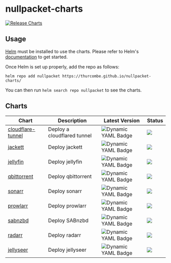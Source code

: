 # nullpacket-charts

[![Release Charts](https://github.com/thurcombe/nullpacket-charts/actions/workflows/main.yml/badge.svg)](https://github.com/thurcombe/nullpacket-charts/actions/workflows/main.yml)

## Usage

[Helm](https://helm.sh) must be installed to use the charts.
Please refer to Helm's [documentation](https://helm.sh/docs/) to get started.

Once Helm is set up properly, add the repo as follows:

```console
helm repo add nullpacket https://thurcombe.github.io/nullpacket-charts/
```

You can then run `helm search repo nullpacket` to see the charts.

## Charts

| Chart | Description | Latest Version | Status |
|-------|-------------|----------------|--------|
|[cloudflare-tunnel](https://github.com/thurcombe/nullpacket-charts/tree/master/charts/cloudflare-tunnel)| Deploy a cloudflared tunnel| ![Dynamic YAML Badge](https://img.shields.io/badge/dynamic/yaml?url=https%3A%2F%2Fraw.githubusercontent.com%2Fthurcombe%2Fnullpacket-charts%2Fgh-pages%2Findex.yaml&query=%24.entries%5B%22cloudflare-tunnel%22%5D%5B0%5D.version&label=latest%20release)|![](https://img.shields.io/badge/maturity%20-deprecated%20-red)
|[jackett](https://github.com/thurcombe/nullpacket-charts/tree/master/charts/jackett) | Deploy jackett| ![Dynamic YAML Badge](https://img.shields.io/badge/dynamic/yaml?url=https%3A%2F%2Fraw.githubusercontent.com%2Fthurcombe%2Fnullpacket-charts%2Fgh-pages%2Findex.yaml&query=%24.entries%5B%22jackett%22%5D%5B0%5D.version&label=latest%20release)|![](https://img.shields.io/badge/maturity-alpha-orange)|
|[jellyfin](https://github.com/thurcombe/nullpacket-charts/tree/master/charts/jellyfin) | Deploy jellyfin| ![Dynamic YAML Badge](https://img.shields.io/badge/dynamic/yaml?url=https%3A%2F%2Fraw.githubusercontent.com%2Fthurcombe%2Fnullpacket-charts%2Fgh-pages%2Findex.yaml&query=%24.entries%5B%22jellyfin%22%5D%5B0%5D.version&label=latest%20release)|![](https://img.shields.io/badge/maturity-alpha-orange)|
|[qbittorrent](https://github.com/thurcombe/nullpacket-charts/tree/master/charts/qbittorrent) | Deploy qbittorrent| ![Dynamic YAML Badge](https://img.shields.io/badge/dynamic/yaml?url=https%3A%2F%2Fraw.githubusercontent.com%2Fthurcombe%2Fnullpacket-charts%2Fgh-pages%2Findex.yaml&query=%24.entries%5B%22qbittorrent%22%5D%5B0%5D.version&label=latest%20release)|![](https://img.shields.io/badge/maturity-alpha-orange)|
|[sonarr](https://github.com/thurcombe/nullpacket-charts/tree/master/charts/sonarr) | Deploy sonarr| ![Dynamic YAML Badge](https://img.shields.io/badge/dynamic/yaml?url=https%3A%2F%2Fraw.githubusercontent.com%2Fthurcombe%2Fnullpacket-charts%2Fgh-pages%2Findex.yaml&query=%24.entries%5B%22sonarr%22%5D%5B0%5D.version&label=latest%20release)|![](https://img.shields.io/badge/maturity-alpha-orange)|
|[prowlarr](https://github.com/thurcombe/nullpacket-charts/tree/master/charts/prowlarr) | Deploy prowlarr| ![Dynamic YAML Badge](https://img.shields.io/badge/dynamic/yaml?url=https%3A%2F%2Fraw.githubusercontent.com%2Fthurcombe%2Fnullpacket-charts%2Fgh-pages%2Findex.yaml&query=%24.entries%5B%22prowlarr%22%5D%5B0%5D.version&label=latest%20release)|![](https://img.shields.io/badge/maturity-alpha-orange)|
|[sabnzbd](https://github.com/thurcombe/nullpacket-charts/tree/master/charts/sabnzbd) | Deploy SABnzbd| ![Dynamic YAML Badge](https://img.shields.io/badge/dynamic/yaml?url=https%3A%2F%2Fraw.githubusercontent.com%2Fthurcombe%2Fnullpacket-charts%2Fgh-pages%2Findex.yaml&query=%24.entries%5B%22prowlarr%22%5D%5B0%5D.version&label=latest%20release)|![](https://img.shields.io/badge/maturity-alpha-orange)|
|[radarr](https://github.com/thurcombe/nullpacket-charts/tree/master/charts/radarr) | Deploy radarr| ![Dynamic YAML Badge](https://img.shields.io/badge/dynamic/yaml?url=https%3A%2F%2Fraw.githubusercontent.com%2Fthurcombe%2Fnullpacket-charts%2Fgh-pages%2Findex.yaml&query=%24.entries%5B%22radarr%22%5D%5B0%5D.version&label=latest%20release)|![](https://img.shields.io/badge/maturity-alpha-orange)|
|[jellyseer](https://github.com/thurcombe/nullpacket-charts/tree/master/charts/jellyseer) | Deploy jellyseer| ![Dynamic YAML Badge](https://img.shields.io/badge/dynamic/yaml?url=https%3A%2F%2Fraw.githubusercontent.com%2Fthurcombe%2Fnullpacket-charts%2Fgh-pages%2Findex.yaml&query=%24.entries%5B%22jellyseer%22%5D%5B0%5D.version&label=latest%20release)|![](https://img.shields.io/badge/maturity-alpha-orange)|

